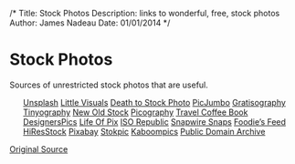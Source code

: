 /*
Title: Stock Photos
Description: links to wonderful, free, stock photos
Author: James Nadeau
Date: 01/01/2014
*/

# Stock Photos

<div>
	<p class="well">Sources of unrestricted stock photos that are useful.</p>
	<div class="content">
		<ul class="list-group" >
			<a class="list-group-item"  href="https://unsplash.com/" >Unsplash</a>
			<a class="list-group-item"  href="http://littlevisuals.co/" >Little Visuals</a>
			<a class="list-group-item"  href="http://deathtothestockphoto.com/" >Death to Stock Photo</a>
			<a class="list-group-item"  href="http://picjumbo.com/" >PicJumbo</a>
			<a class="list-group-item"  href="http://www.gratisography.com/" >Gratisography</a>
			<a class="list-group-item"  href="http://www.tinyography.com/" >Tinyography</a>
			<a class="list-group-item"  href="http://nos.twnsnd.co/" >New Old Stock</a>
			<a class="list-group-item"  href="http://picography.co/" >Picography</a>
			<a class="list-group-item"  href="http://travelcoffeebook.com/" >Travel Coffee Book</a>
			<a class="list-group-item"  href="http://www.designerspics.com/" >DesignersPics</a>
			<a class="list-group-item"  href="http://www.lifeofpix.com/" >Life Of Pix</a>
			<a class="list-group-item"  href="http://isorepublic.com/" >ISO Republic</a>
			<a class="list-group-item"  href="http://snapwiresnaps.tumblr.com/" >Snapwire Snaps</a>
			<a class="list-group-item"  href="http://foodiesfeed.com/" >Foodie’s Feed</a>
			<a class="list-group-item"  href="http://hiresstock.com/" >HiResStock</a>
			<a class="list-group-item"  href="http://pixabay.com/" >Pixabay</a>
			<a class="list-group-item"  href="http://stokpic.com/" >Stokpic</a>
			<a class="list-group-item"  href="http://kaboompics.com/" >Kaboompics</a>
			<a class="list-group-item"  href="http://publicdomainarchive.com/" >Public Domain Archive</a>
		</ul>
		<a class="small" href="http://www.designskilz.com/free-photos/">Original Source</a>
	</div>
</div>